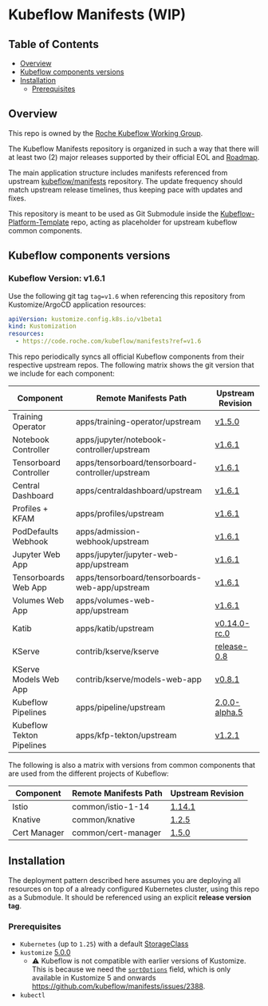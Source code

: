 # Kubeflow Manifests (WIP)

## Table of Contents

<!-- toc -->

- [Overview](#overview)
- [Kubeflow components versions](#kubeflow-components-versions)
- [Installation](#installation)
  - [Prerequisites](#prerequisites)

<!-- tocstop -->

## Overview

This repo is owned by the [Roche Kubeflow Working Group](https://code.roche.com/kubeflow/).

The Kubeflow Manifests repository is organized in such a way that there will at least two (2) major releases supported by their official EOL and [Roadmap](https://github.com/kubeflow/kubeflow/blob/master/ROADMAP.md).

The main application structure includes manifests referenced from upstream [kubeflow/manifests](https://github.com/kubeflow/manifests/) repository.
The update frequency should match upstream release timelines, thus keeping pace with updates and fixes.

This repository is meant to be used as Git Submodule inside the [Kubeflow-Platform-Template](https://code.roche.com/kubeflow/platform-template) repo, acting as placeholder for upstream kubeflow common components.

## Kubeflow components versions

### Kubeflow Version: v1.6.1

Use the following git tag `tag=v1.6` when referencing this repository from Kustomize/ArgoCD application resources:

```yaml
apiVersion: kustomize.config.k8s.io/v1beta1
kind: Kustomization
resources:
  - https://code.roche.com/kubeflow/manifests?ref=v1.6
```

This repo periodically syncs all official Kubeflow components from their respective upstream repos. The following matrix shows the git version that we include for each component:

| Component                 | Remote Manifests Path                            | Upstream Revision                                                                                            |
| ------------------------- | ------------------------------------------------ | ------------------------------------------------------------------------------------------------------------ |
| Training Operator         | apps/training-operator/upstream                  | [v1.5.0](https://github.com/kubeflow/training-operator/tree/v1.5.0/manifests)                                |
| Notebook Controller       | apps/jupyter/notebook-controller/upstream        | [v1.6.1](https://github.com/kubeflow/kubeflow/tree/v1.6.1/components/notebook-controller/config)             |
| Tensorboard Controller    | apps/tensorboard/tensorboard-controller/upstream | [v1.6.1](https://github.com/kubeflow/kubeflow/tree/v1.6.1/components/tensorboard-controller/config)          |
| Central Dashboard         | apps/centraldashboard/upstream                   | [v1.6.1](https://github.com/kubeflow/kubeflow/tree/v1.6.1/components/centraldashboard/manifests)             |
| Profiles + KFAM           | apps/profiles/upstream                           | [v1.6.1](https://github.com/kubeflow/kubeflow/tree/v1.6.1/components/profile-controller/config)              |
| PodDefaults Webhook       | apps/admission-webhook/upstream                  | [v1.6.1](https://github.com/kubeflow/kubeflow/tree/v1.6.1/components/admission-webhook/manifests)            |
| Jupyter Web App           | apps/jupyter/jupyter-web-app/upstream            | [v1.6.1](https://github.com/kubeflow/kubeflow/tree/v1.6.1/components/crud-web-apps/jupyter/manifests)        |
| Tensorboards Web App      | apps/tensorboard/tensorboards-web-app/upstream   | [v1.6.1](https://github.com/kubeflow/kubeflow/tree/v1.6.1/components/crud-web-apps/tensorboards/manifests)   |
| Volumes Web App           | apps/volumes-web-app/upstream                    | [v1.6.1](https://github.com/kubeflow/kubeflow/tree/v1.6.1/components/crud-web-apps/volumes/manifests)        |
| Katib                     | apps/katib/upstream                              | [v0.14.0-rc.0](https://github.com/kubeflow/katib/tree/v0.14.0-rc.0/manifests/v1beta1)                        |
| KServe                    | contrib/kserve/kserve                            | [release-0.8](https://github.com/kserve/kserve/tree/8079f375cbcedc4d45a1b4aade2e2308ea6f9ae8/install/v0.8.0) |
| KServe Models Web App     | contrib/kserve/models-web-app                    | [v0.8.1](https://github.com/kserve/models-web-app/tree/v0.8.1/config)                                        |
| Kubeflow Pipelines        | apps/pipeline/upstream                           | [2.0.0-alpha.5](https://github.com/kubeflow/pipelines/tree/2.0.0-alpha.5/manifests/kustomize)                |
| Kubeflow Tekton Pipelines | apps/kfp-tekton/upstream                         | [v1.2.1](https://github.com/kubeflow/kfp-tekton/tree/v1.2.1/manifests/kustomize)                             |

The following is also a matrix with versions from common components that are
used from the different projects of Kubeflow:

| Component    | Remote Manifests Path | Upstream Revision                                                         |
| ------------ | --------------------- | ------------------------------------------------------------------------- |
| Istio        | common/istio-1-14     | [1.14.1](https://github.com/istio/istio/releases/tag/1.14.1)              |
| Knative      | common/knative        | [1.2.5](https://github.com/knative/serving/releases/tag/knative-v1.2.5)   |
| Cert Manager | common/cert-manager   | [1.5.0](https://github.com/cert-manager/cert-manager/releases/tag/v1.5.0) |

## Installation

The deployment pattern described here assumes you are deploying all resources on top of a already configured Kubernetes cluster, using this repo as a Submodule. It should be referenced using an explicit **release version tag**.

### Prerequisites

- `Kubernetes` (up to `1.25`) with a default [StorageClass](https://kubernetes.io/docs/concepts/storage/storage-classes/)
- `kustomize` [5.0.0](https://github.com/kubernetes-sigs/kustomize/releases/tag/kustomize%2Fv5.0.0)
  - :warning: Kubeflow is not compatible with earlier versions of Kustomize. This is because we need the [`sortOptions`](https://kubectl.docs.kubernetes.io/references/kustomize/kustomization/sortoptions/) field, which is only available in Kustomize 5 and onwards https://github.com/kubeflow/manifests/issues/2388.
- `kubectl`
